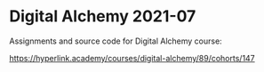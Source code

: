 # Digital Alchemy 2021-07

Assignments and source code for Digital Alchemy course:

https://hyperlink.academy/courses/digital-alchemy/89/cohorts/147
